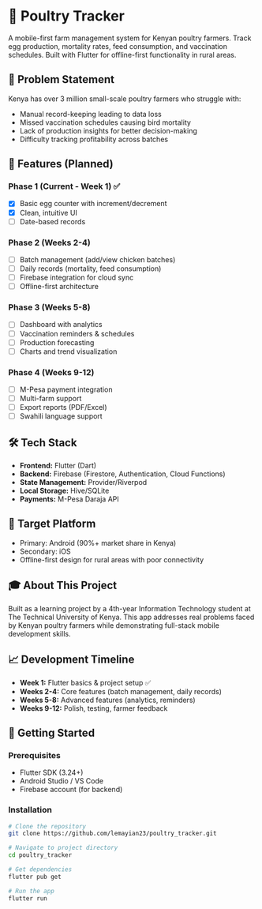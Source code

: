 # 🐔 Poultry Tracker

A mobile-first farm management system for Kenyan poultry farmers. Track egg production, mortality rates, feed consumption, and vaccination schedules. Built with Flutter for offline-first functionality in rural areas.

## 🎯 Problem Statement

Kenya has over 3 million small-scale poultry farmers who struggle with:
- Manual record-keeping leading to data loss
- Missed vaccination schedules causing bird mortality
- Lack of production insights for better decision-making
- Difficulty tracking profitability across batches

## 🚀 Features (Planned)

### Phase 1 (Current - Week 1) ✅
- [x] Basic egg counter with increment/decrement
- [x] Clean, intuitive UI
- [ ] Date-based records

### Phase 2 (Weeks 2-4)
- [ ] Batch management (add/view chicken batches)
- [ ] Daily records (mortality, feed consumption)
- [ ] Firebase integration for cloud sync
- [ ] Offline-first architecture

### Phase 3 (Weeks 5-8)
- [ ] Dashboard with analytics
- [ ] Vaccination reminders & schedules
- [ ] Production forecasting
- [ ] Charts and trend visualization

### Phase 4 (Weeks 9-12)
- [ ] M-Pesa payment integration
- [ ] Multi-farm support
- [ ] Export reports (PDF/Excel)
- [ ] Swahili language support

## 🛠️ Tech Stack

- **Frontend:** Flutter (Dart)
- **Backend:** Firebase (Firestore, Authentication, Cloud Functions)
- **State Management:** Provider/Riverpod
- **Local Storage:** Hive/SQLite
- **Payments:** M-Pesa Daraja API

## 📱 Target Platform

- Primary: Android (90%+ market share in Kenya)
- Secondary: iOS
- Offline-first design for rural areas with poor connectivity

## 🎓 About This Project

Built as a learning project by a 4th-year Information Technology student at The Technical University of Kenya. This app addresses real problems faced by Kenyan poultry farmers while demonstrating full-stack mobile development skills.

## 📈 Development Timeline

- **Week 1:** Flutter basics & project setup ✅
- **Weeks 2-4:** Core features (batch management, daily records)
- **Weeks 5-8:** Advanced features (analytics, reminders)
- **Weeks 9-12:** Polish, testing, farmer feedback

## 🚦 Getting Started

### Prerequisites
- Flutter SDK (3.24+)
- Android Studio / VS Code
- Firebase account (for backend)

### Installation
```bash
# Clone the repository
git clone https://github.com/lemayian23/poultry_tracker.git

# Navigate to project directory
cd poultry_tracker

# Get dependencies
flutter pub get

# Run the app
flutter run
